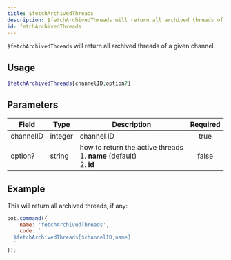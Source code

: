 ```yaml
---
title: $fetchArchivedThreads
description: $fetchArchivedThreads will return all archived threads of a given channel.
id: fetchArchivedThreads
---
```


`$fetchArchivedThreads` will return all archived threads of a given channel.

## Usage

```php
$fetchArchivedThreads[channelID;option?]
```

## Parameters

| Field     | Type    | Description                                                                    | Required |
|-----------|---------|--------------------------------------------------------------------------------|:--------:|
| channelID | integer | channel ID                                                                     |   true   |
| option?   | string  | how to return the active threads <br /> 1. **name** (default) <br /> 2. **id** |  false   |

## Example

This will return all archived threads, if any:

```javascript
bot.command({
    name: 'fetchArchivedThreads',
    code: `
  $fetchArchivedThreads[$channelID;name]
  `
});
```